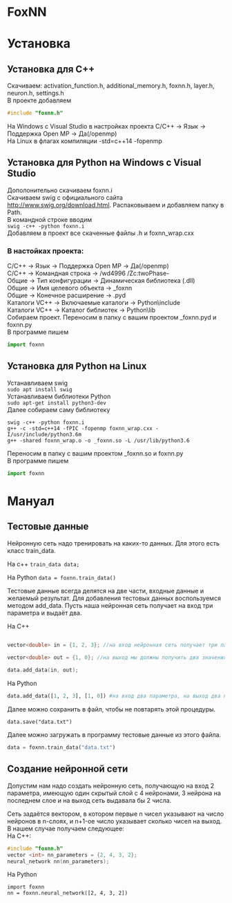 # FoxNN

# Установка
## Установка для С++
Скачиваем:
activation_function.h, additional_memory.h, foxnn.h, layer.h, neuron.h, settings.h  
В проекте добавляем
```cpp
#include "foxnn.h"
```  
На Windows с Visual Studio в настройках проекта С/С++ -> Язык -> Поддержка Open MP -> Да(/openmp)  
На Linux в флагах компиляции -std=c++14 -fopenmp  

## Установка для Python на Windows с Visual Studio
Дополонительно скачиваем foxnn.i  
Скачиваем swig с официального сайта <http://www.swig.org/download.html>. Распаковываем и добавляем папку в Path.  
В командной строке вводим  
```swig -c++ -python foxnn.i```  
Добавляем в проект все скаченные файлы .h и foxnn_wrap.cxx  

### В настойках проекта:

С/С++ -> Язык -> Поддержка Open MP -> Да(/openmp)  
С/С++ -> Командная строка -> /wd4996 /Zc:twoPhase-  
Общие -> Тип конфигурации -> Динамическая библиотека (.dll)  
Общие -> Имя целевого объекта -> _foxnn  
Общие -> Конечное расширение -> .pyd  
Каталоги VC++ -> Включаемые каталоги -> Python\include  
Каталоги VC++ -> Каталог библиотек -> Python\lib  
Собираем проект. Переносим в папку с вашим проектом _foxnn.pyd и foxnn.py  
В программе пишем
```python
import foxnn
```

## Установка для Python на Linux

Устанавливаем swig  
```sudo apt install swig```  
Устанавливаем библиотеки Python  
```sudo apt-get install python3-dev```  
Далее собираем саму библиотеку  
```
swig -c++ -python foxnn.i
g++ -c -std=c++14 -fPIC -fopenmp foxnn_wrap.cxx -I/usr/include/python3.6m
g++ -shared foxnn_wrap.o -o _foxnn.so -L /usr/lib/python3.6
```  
Переносим в папку с вашим проектом _foxnn.so и foxnn.py  
В программе пишем
```python
import foxnn
```

# Мануал

## Тестовые данные

Нейронную сеть надо тренировать на каких-то данных. Для этого есть класс train_data. 

На с++ ```train_data data;```

На Python ```data = foxnn.train_data()```

Тестовые данные всегда делятся на две части, входные данные и желаемый результат. Для добавления тестовых данных воспользуемся методом add_data. Пусть наша нейронная сеть получает на вход три параметра и выдаёт два.

На С++

```cpp

vector<double> in = {1, 2, 3}; //на вход нейронная сеть получает три параметра
  
vector<double> out = {1, 0}; //на выход мы должны получить два значения

data.add_data(in, out);

```

На Python

```python
data.add_data([1, 2, 3], [1, 0]) #на вход два параметра, на выход два параметра
```

Далее можно сохранить в файл, чтобы не повтарять этой процедуры.

```data.save("data.txt")```

Далее можно загружать в программу тестовые данные из этого файла.

```python
data = foxnn.train_data("data.txt")
```

## Создание нейронной сети

Допустим нам надо создать нейронную сеть, получающую на вход 2 параметра, имеющую один скрытый слой с 4 нейронами, 3 нейрона на последнем слое и на выход сеть выдавала бы 2 числа. 

Сеть задаётся вектором, в котором первые n чисел указывают на число нейронов в n-слоях, и n+1-ое число указывает сколько чисел на выход.   
В нашем случае получаем следующее:  
На С++:
```cpp
#include "foxnn.h"
vector <int> nn_parameters = {2, 4, 3, 2};
neural_network nn(nn_parameters);
```
На Python
```
import foxnn
nn = foxnn.neural_network([2, 4, 3, 2])
```


